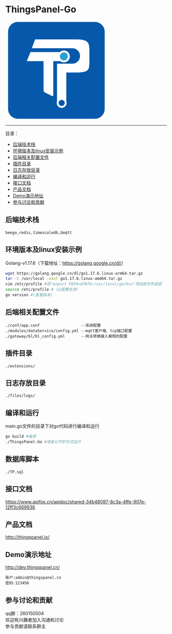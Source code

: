 
# ThingsPanel-Go

![LOGO](files/logo/logo-three.png)

------
目录：

- [后端技术栈](#后端技术栈)
- [环境版本及linux安装示例](#环境版本及linux安装示例)
- [后端相关配置文件](#后端相关配置文件)
- [插件目录](#插件目录)
- [日志存放目录](#日志存放目录)
- [编译和运行](#编译和运行)
- [接口文档](#接口文档)
- [产品文档](#产品文档)
- [Demo演示地址](#Demo演示地址)
- [参与讨论和贡献](#参与讨论和贡献)

## 后端技术栈

```text
beego,redis,timescaledb,Gmqtt
```

## 环境版本及linux安装示例

Golang-v1.17.6（下载地址：<https://golang.google.cn/dl/>）

```bash
wget https://golang.google.cn/dl/go1.17.6.linux-arm64.tar.gz
tar -C /usr/local -zxvf go1.17.6.linux-amd64.tar.gz
vim /etc/profile #将"export PATH=$PATH:/usr/local/go/bin"添加到文件底部
source /etc/profile #（让配置生效）
go version #(查看版本)
```

## 后端相关配置文件

```text
./conf/app.conf                  --系统配置 
./modules/dataService/config.yml --mqtt客户端、tcp端口配置
./gateway/bl/bl_config.yml       --网关转换接入案例的配置
```

## 插件目录

```text
./extensions/
```

## 日志存放目录

```text
./files/logs/
```

## 编译和运行

main.go文件的目录下对go代码进行编译和运行

```bash
go build #编译
./ThingsPanel-Go #或者以守护方式运行
```

## 数据库脚本

```text
./TP.sql
```

## 接口文档

<https://www.apifox.cn/apidoc/shared-34b48097-8c3a-4ffe-907e-12ff3c669936>

## 产品文档

<http://thingspanel.io/>

## Demo演示地址

<http://dev.thingspanel.cn/>

```text
账户:admin@thingspanel.cn
密码:123456
```

## 参与讨论和贡献

qq群：260150504  
欢迎有兴趣者加入沟通和讨论  
参与贡献请联系群主
